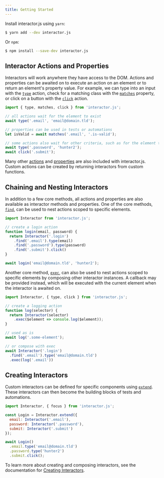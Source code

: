 ```yaml
---
title: Getting Started
---
```


Install interactor.js using `yarn`:

``` bash
$ yarn add --dev interactor.js
```

Or `npm`:

``` bash
$ npm install --save-dev interactor.js
```

## Interactor Actions and Properties

Interactors will work anywhere they have access to the DOM. Actions and properties can be awaited on
to execute an action on an element or to return an element's property value. For example, we can
type into an input with the [`type`](/actions/type) action, check for a matching class with the
[`matches`](/properties/matches) property, or click on a button with the [`click`](/actions/click)
action.

``` javascript
import { type, matches, click } from 'interactor.js';

// all actions wait for the element to exist
await type('.email', 'email@domain.tld');

// properties can be used in tests or automations
let isValid = await matches('.email', '.is-valid');

// some actions also wait for other criteria, such as for the element to not be disabled
await type('.password', 'hunter2');
await click('.submit');
```

Many other [actions](/actions) and [properties](/properties) are also included with
interactor.js. Custom actions can be created by returning interactors from custom functions.

## Chaining and Nesting Interactors

In addition to a few core methods, all actions and properties are also available as interactor
methods and properties. One of the core methods, [`find`](/api/find), can be used to nest actions
scoped to specific elements.

``` javascript
import Interactor from 'interactor.js';

// create a login action
function login(email, password) {
  return Interactor('.login')
    .find('.email').type(email)
    .find('.password').type(password)
    .find('.submit').click()
}

await login('email@domain.tld', 'hunter2');
```

Another core method, [`exec`](/api/exec), can also be used to nest actions scoped to specific
elements by composing other interactor instances. A callback may be provided instead, which will be
executed with the current element when the interactor is awaited on.

``` javascript
import Interactor, { type, click } from 'interactor.js';

// create a logging action
function log(selector) {
  return Interactor(selector)
    .exec($element => console.log($element));
}

// used as is
await log('.some-element');

// or compose with exec
await Interactor('.login')
  .find('.email').type('email@domain.tld')
  .exec(log('.email'))
```

## Creating Interactors

Custom interactors can be defined for specific components using [`extend`](/api/extend). These
interactors can then become the building blocks of tests and automations.

``` javascript
import Interactor, { focus } from 'interactor.js';

const Login = Interactor.extend({
  email: Interactor('.email'),
  password: Interactor('.password'),
  submit: Interactor('.submit')
});

await Login()
  .email.type('email@domain.tld')
  .password.type('hunter2')
  .submit.click();
```

To learn more about creating and composing interactors, see the documentation for [Creating
Interactors](/creating-interactors).

